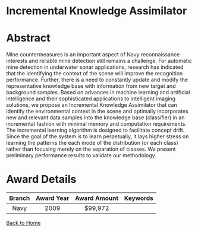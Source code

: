 
Incremental Knowledge Assimilator
=================================

# Abstract


Mine countermeasures is an important aspect of Navy reconnaissance interests and reliable mine detection still remains a challenge. For automatic mine detection in underwater sonar applications, research has indicated that the identifying the context of the scene will improve the recognition performance. Further, there is a need to constantly update and modify the representative knowledge base with information from new target and background samples. Based on advances in machine learning and artificial intelligence and their sophisticated applications to intelligent imaging solutions, we propose an Incremental Knowledge Assimilator that can identify the environmental context in the scene and optimally incorporates new and relevant data samples into the knowledge base (classifier) in an incremental fashion with minimal memory and computation requirements. The incremental learning algorithm is designed to facilitate concept drift. Since the goal of the system is to learn perpetually, it lays higher stress on learning the patterns the each mode of the distribution (or each class) rather than focusing merely on the separation of classes. We present preliminary performance results to validate our methodology.  

# Award Details

|Branch|Award Year|Award Amount|Keywords|
| :---: | :---: | :---: | :---: |
|Navy|2009|$99,972||
  
  


[Back to Home](https://github.com/chrischow/dod_sbir_awards/DJ/#1890)
